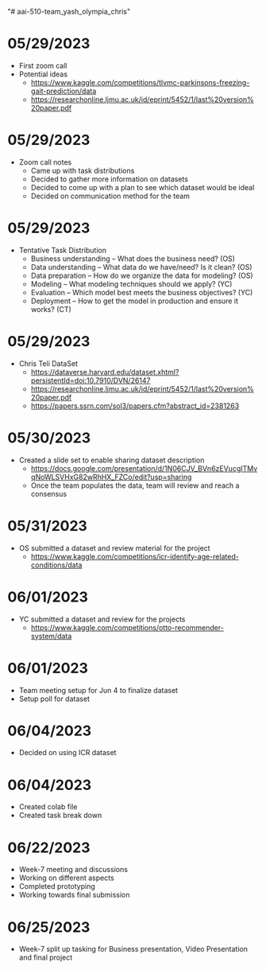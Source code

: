 "# aai-510-team_yash_olympia_chris" 

# 05/29/2023
- First zoom call
- Potential ideas
  - https://www.kaggle.com/competitions/tlvmc-parkinsons-freezing-gait-prediction/data
  - https://researchonline.ljmu.ac.uk/id/eprint/5452/1/last%20version%20paper.pdf

# 05/29/2023
- Zoom call notes
  - Came up with task distributions
  - Decided to gather more information on datasets
  - Decided to come up with a plan to see which dataset would be ideal
  - Decided on communication method for the team
# 05/29/2023
- Tentative Task Distribution
  - Business understanding – What does the business need? (OS)
  - Data understanding – What data do we have/need? Is it clean? (OS)
  - Data preparation – How do we organize the data for modeling? (OS)
  - Modeling – What modeling techniques should we apply? (YC)
  - Evaluation – Which model best meets the business objectives? (YC)
  - Deployment – How to get the model in production and ensure it works? (CT)


# 05/29/2023
- Chris Teli DataSet
  - https://dataverse.harvard.edu/dataset.xhtml?persistentId=doi:10.7910/DVN/26147
  - https://researchonline.ljmu.ac.uk/id/eprint/5452/1/last%20version%20paper.pdf 
  - https://papers.ssrn.com/sol3/papers.cfm?abstract_id=2381263

# 05/30/2023
- Created a slide set to enable sharing dataset description
  - https://docs.google.com/presentation/d/1N06CJV_BVn6zEVucgITMvqNoWLSVHxG82wRhHX_FZCo/edit?usp=sharing
  - Once the team populates the data, team will review and reach a consensus

# 05/31/2023
- OS submitted a dataset and review material for the project
  - https://www.kaggle.com/competitions/icr-identify-age-related-conditions/data 

# 06/01/2023
- YC submitted a dataset and review for the projects
  - https://www.kaggle.com/competitions/otto-recommender-system/data

# 06/01/2023
- Team meeting setup for Jun 4 to finalize dataset
- Setup poll for dataset

# 06/04/2023
- Decided on using ICR dataset

# 06/04/2023
- Created colab file
- Created task break down

# 06/22/2023
- Week-7 meeting and discussions
- Working on different aspects
- Completed prototyping
- Working towards final submission

# 06/25/2023
- Week-7 split up tasking for Business presentation, Video Presentation and final project

